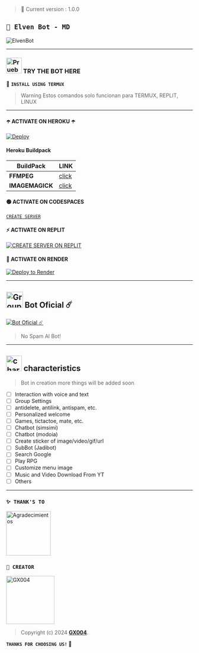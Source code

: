 > 🚩 Current version : 1.0.0

## **`🍟 Elven Bot - MD`**

![ElvenBot](https://i.ibb.co/HGqYPbf/logo-color.png)

---

### <img src="https://i.pinimg.com/originals/19/80/6e/19806e91932e6054965fc83b85241270.gif" alt="Prueba El Bot Aqui" width="42" height="42"> TRY THE BOT HERE

🍟 **`INSTALL USING TERMUX`**



> Warning Estos comandos solo funcionan para TERMUX, REPLIT, LINUX

---

#### ☂️ ACTIVATE ON HEROKU ☂️
[![Deploy](https://www.herokucdn.com/deploy/button.svg)](https://heroku.com/deploy?template=https://github.com/HardGamersTEAM/ElvenBot-MD)

#### Heroku Buildpack
| BuildPack | LINK |
|--------|--------|
| **FFMPEG** |[click](https://github.com/jonathanong/heroku-buildpack-ffmpeg-latest) |
| **IMAGEMAGICK** | [click](https://github.com/DuckyTeam/heroku-buildpack-imagemagick) |


#### 🟢 ACTIVATE ON CODESPACES
[`CREATE SERVER`](https://github.com/codespaces/new?skip_quickstart=true&machine=basicLinux32gb&repo=GX004/ElvenBot-MD&ref=main&geo=UsEast)

#### ⚡ ACTIVATE ON REPLIT
[![`CREATE SERVER ON REPLIT`](https://repl.it/badge/github/GX004/ElvenBot-MD)](https://repl.it/github/GX004/ElvenBot-MD)

#### 🤍 ACTIVATE ON RENDER
[![Deploy to Render](https://render.com/images/deploy-to-render-button.svg)](https://dashboard.render.com/blueprint/new?repo=https%3A%2F%2Fgithub.com%2GX004%ElvenBot-MD) 

---

## <img src="https://static.wikia.nocookie.net/nyancat/images/d/d3/Nyan-cat.gif/revision/latest/scale-to-width-down/400?cb=20131231222500&path-prefix=en" alt="Group" width="45" height="43"> Bot Oficial ☄️

<a href="https://wa.me/212774265928?text=!menu"><img alt="Bot Oficial ☄️" src="https://img.shields.io/badge/Bot - Oficial-00FFFF?style=for-the-badge&logo=whatsapp&logoColor=white"/></a>

> No Spam Al Bot!

---

## <img src="https://i.pinimg.com/originals/73/69/6e/73696e022df7cd5cb3d999c6875361dd.gif" alt="characteristics" width="42" height="42"> characteristics

> Bot in creation more things will be added soon  


- [ ] Interaction with voice and text
- [ ] Group Settings
- [ ] antidelete, antilink, antispam, etc.
- [ ] Personalized welcome
- [ ] Games, tictactoe, mate, etc.
- [ ] Chatbot (simsimi)
- [ ] Chatbot (modoia)
- [ ] Create sticker of image/video/gif/url
- [ ] SubBot (Jadibot)
- [ ] Search Google
- [ ] Play RPG
- [ ] Customize menu image
- [ ] Music and Video Download From YT
- [ ] Others

--- 

### `✨️ THANK'S TO`
<a
href="https://github.com/BrunoSobrino"><img src="https://github.com/BrunoSobrino.png" width="120" height="120" alt="Agradecimientos"/></a>

### `🍟 CREATOR`
<a
href="https://github.com/GX004"><img src="https://github.com/GX004.png" width="130" height="130" alt="GX004"/></a>

> Copyright (c) 2024 **[GX004](https://github.com/HardGamersTEAM/ElvenBot-MD)**.

**`THANKS FOR CHOOSING US!` 🍟**

